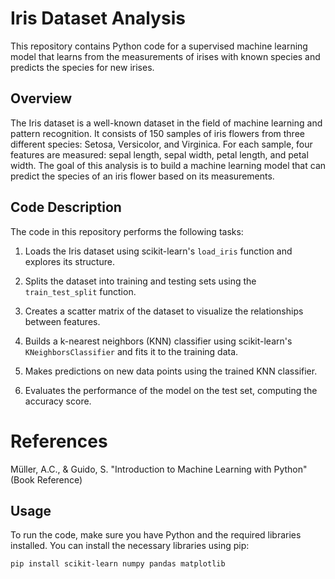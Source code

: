# Iris Dataset Analysis

This repository contains Python code for a supervised machine learning model that learns from the measurements of irises with known species and predicts the species for new irises.

## Overview

The Iris dataset is a well-known dataset in the field of machine learning and pattern recognition. It consists of 150 samples of iris flowers from three different species: Setosa, Versicolor, and Virginica. For each sample, four features are measured: sepal length, sepal width, petal length, and petal width. The goal of this analysis is to build a machine learning model that can predict the species of an iris flower based on its measurements.

## Code Description

The code in this repository performs the following tasks:

1. Loads the Iris dataset using scikit-learn's `load_iris` function and explores its structure.

2. Splits the dataset into training and testing sets using the `train_test_split` function.

3. Creates a scatter matrix of the dataset to visualize the relationships between features.

4. Builds a k-nearest neighbors (KNN) classifier using scikit-learn's `KNeighborsClassifier` and fits it to the training data.

5. Makes predictions on new data points using the trained KNN classifier.

6. Evaluates the performance of the model on the test set, computing the accuracy score.

# References

Müller, A.C., & Guido, S. "Introduction to Machine Learning with Python" (Book Reference)

## Usage

To run the code, make sure you have Python and the required libraries installed. You can install the necessary libraries using pip:

```bash
pip install scikit-learn numpy pandas matplotlib







